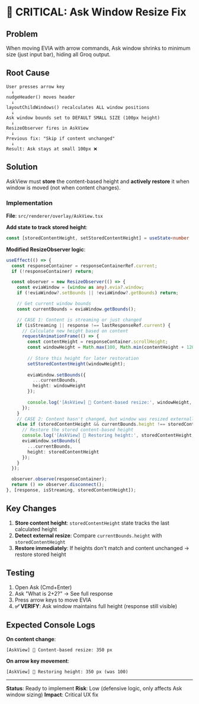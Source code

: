 # 🔴 CRITICAL: Ask Window Resize Fix

## Problem
When moving EVIA with arrow commands, Ask window shrinks to minimum size (just input bar), hiding all Groq output.

## Root Cause
```
User presses arrow key
  ↓
nudgeHeader() moves header
  ↓
layoutChildWindows() recalculates ALL window positions
  ↓
Ask window bounds set to DEFAULT SMALL SIZE (100px height)
  ↓
ResizeObserver fires in AskView
  ↓
Previous fix: "Skip if content unchanged"
  ↓
Result: Ask stays at small 100px ❌
```

## Solution
AskView must **store** the content-based height and **actively restore** it when window is moved (not when content changes).

### Implementation

**File**: `src/renderer/overlay/AskView.tsx`

**Add state to track stored height**:
```typescript
const [storedContentHeight, setStoredContentHeight] = useState<number | null>(null);
```

**Modified ResizeObserver logic**:
```typescript
useEffect(() => {
  const responseContainer = responseContainerRef.current;
  if (!responseContainer) return;

  const observer = new ResizeObserver(() => {
    const eviaWindow = (window as any).evia?.window;
    if (!eviaWindow?.setBounds || !eviaWindow?.getBounds) return;

    // Get current window bounds
    const currentBounds = eviaWindow.getBounds();

    // CASE 1: Content is streaming or just changed
    if (isStreaming || response !== lastResponseRef.current) {
      // Calculate new height based on content
      requestAnimationFrame(() => {
        const contentHeight = responseContainer.scrollHeight;
        const windowHeight = Math.max(100, Math.min(contentHeight + 120, 600));
        
        // Store this height for later restoration
        setStoredContentHeight(windowHeight);
        
        eviaWindow.setBounds({
          ...currentBounds,
          height: windowHeight
        });
        
        console.log('[AskView] 📏 Content-based resize:', windowHeight, 'px');
      });
    }
    // CASE 2: Content hasn't changed, but window was resized externally (arrow key movement)
    else if (storedContentHeight && currentBounds.height !== storedContentHeight) {
      // Restore the stored content-based height
      console.log('[AskView] 🔧 Restoring height:', storedContentHeight, 'px (was', currentBounds.height, ')');
      eviaWindow.setBounds({
        ...currentBounds,
        height: storedContentHeight
      });
    }
  });

  observer.observe(responseContainer);
  return () => observer.disconnect();
}, [response, isStreaming, storedContentHeight]);
```

## Key Changes

1. **Store content height**: `storedContentHeight` state tracks the last calculated height
2. **Detect external resize**: Compare `currentBounds.height` with `storedContentHeight`
3. **Restore immediately**: If heights don't match and content unchanged → restore stored height

## Testing

1. Open Ask (Cmd+Enter)
2. Ask "What is 2+2?" → See full response
3. Press arrow keys to move EVIA
4. **✅ VERIFY**: Ask window maintains full height (response still visible)

## Expected Console Logs

**On content change**:
```
[AskView] 📏 Content-based resize: 350 px
```

**On arrow key movement**:
```
[AskView] 🔧 Restoring height: 350 px (was 100)
```

---

**Status**: Ready to implement
**Risk**: Low (defensive logic, only affects Ask window sizing)
**Impact**: Critical UX fix

